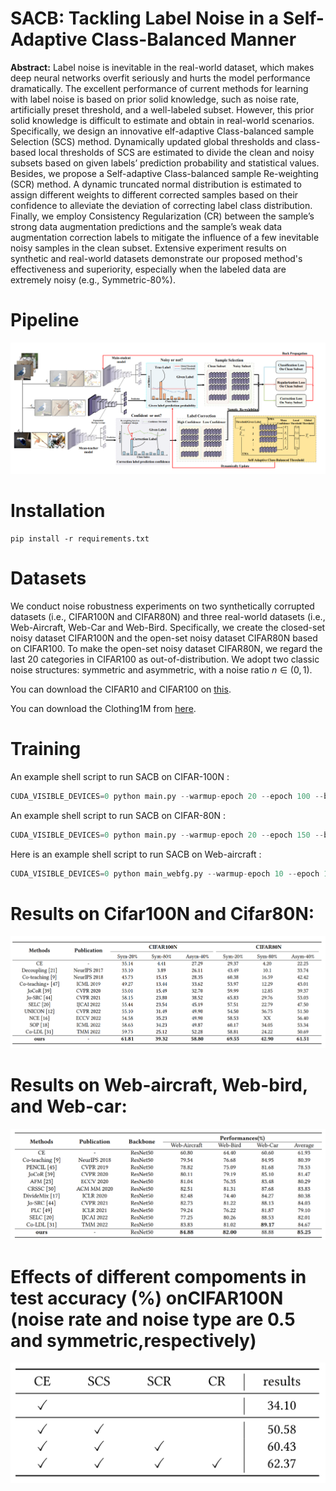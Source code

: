 # SACB: Tackling Label Noise in a Self-Adaptive Class-Balanced Manner
**Abstract:** Label noise is inevitable in the real-world dataset, which makes deep neural networks overfit seriously and hurts the model performance dramatically.
The excellent performance of current methods for learning with label noise is based on prior solid knowledge, such as noise rate, artificially preset threshold, and a well-labeled subset. However, this prior solid knowledge is difficult to estimate and obtain in real-world scenarios. Specifically, we design an innovative elf-adaptive Class-balanced sample Selection (SCS) method. Dynamically updated global thresholds and class-based local thresholds of SCS are estimated to divide the clean and noisy subsets based on given labels’ prediction probability and statistical values. Besides, we propose a Self-adaptive Class-balanced sample Re-weighting (SCR) method. A dynamic truncated normal distribution is estimated to assign different weights to different corrected samples based on their confidence to alleviate the deviation of correcting label class distribution. Finally, we employ Consistency Regularization (CR) between the sample’s strong data augmentation predictions and the sample’s weak data augmentation correction labels to mitigate the influence of a few inevitable noisy samples in the clean subset. Extensive experiment results on synthetic and real-world datasets demonstrate our proposed method's effectiveness and superiority, especially when the labeled data are extremely noisy (e.g., Symmetric-80%).

# Pipeline

![framework](Figure.png)

# Installation
```
pip install -r requirements.txt
```

# Datasets
We conduct noise robustness experiments on two synthetically corrupted datasets (i.e., CIFAR100N and CIFAR80N) and three real-world datasets (i.e., Web-Aircraft, Web-Car and Web-Bird.
Specifically, we create the closed-set noisy dataset CIFAR100N and the open-set noisy dataset CIFAR80N based on CIFAR100.
To make the open-set noisy dataset CIFAR80N, we regard the last 20 categories in CIFAR100 as out-of-distribution. 
We adopt two classic noise structures: symmetric and asymmetric, with a noise ratio $n \in (0,1)$.

You can download the CIFAR10 and CIFAR100 on [this](https://www.cs.toronto.edu/~kriz/cifar.html).

You can download the Clothing1M from [here](https://github.com/NUST-Machine-Intelligence-Laboratory/weblyFG-dataset).

# Training

An example shell script to run SACB on CIFAR-100N :

```python
CUDA_VISIBLE_DEVICES=0 python main.py --warmup-epoch 20 --epoch 100 --batch-size 128 --lr 0.01 --warmup-lr 0.05  --noise-type symmetric --closeset-ratio 0.2 --lr-decay cosine:20,5e-4,100  --opt sgd --dataset cifar100nc  --momentum_scs 0.9 --momentum_scr 0.9 --alpha 1.0 --aph 0.99 
```
An example shell script to run SACB on CIFAR-80N :

```python
CUDA_VISIBLE_DEVICES=0 python main.py --warmup-epoch 20 --epoch 150 --batch-size 128 --lr 0.05 --warmup-lr 0.05  --noise-type symmetric --closeset-ratio 0.2 --lr-decay cosine:20,5e-4,140  --opt sgd --dataset cifar80no  --momentum_scs 0.999 --momentum_scr 0.85 --alpha 0.5 --aph 0.99  
```
Here is an example shell script to run SACB on Web-aircraft :

```python
CUDA_VISIBLE_DEVICES=0 python main_webfg.py --warmup-epoch 10 --epoch 110 --batch-size 32 --lr 0.005 --warmup-lr 0.005  --lr-decay cosine:10,5e-4,110 --weight-decay 5e-4 --seed 123 --opt sgd --dataset web-bird --SSL True --gpu 0 --momentum-mask 0.999 --momentum-qaq 0.99 --pretrain True --alpha 1 --aph 0.95 --save-weights True
```

# Results on Cifar100N and Cifar80N:

![framework](Table1.png)


# Results on Web-aircraft, Web-bird, and Web-car:

![framework](Table2.png)


# Effects of different compoments in test accuracy (%) onCIFAR100N (noise rate and noise type are 0.5 and symmetric,respectively)

![framework](Table3.png)

